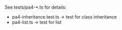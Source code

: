 See tests/pa4-*.ts for details:
* pa4-inheritance.test.ts -> test for class inheritance
* pa4-list.ts -> test for list